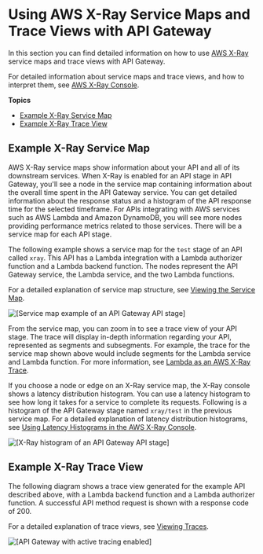 # Using AWS X\-Ray Service Maps and Trace Views with API Gateway<a name="apigateway-using-xray-maps"></a>

In this section you can find detailed information on how to use [AWS X\-Ray](https://docs.aws.amazon.com/xray/latest/devguide/xray-services-apigateway.html) service maps and trace views with API Gateway\.

For detailed information about service maps and trace views, and how to interpret them, see [AWS X\-Ray Console](https://docs.aws.amazon.com/xray/latest/devguide/xray-console.html)\.

**Topics**
+ [Example X\-Ray Service Map](#apigateway-using-xray-maps-active)
+ [Example X\-Ray Trace View](#apigateway-using-xray-trace-view-active)

## Example X\-Ray Service Map<a name="apigateway-using-xray-maps-active"></a>

AWS X\-Ray service maps show information about your API and all of its downstream services\. When X\-Ray is enabled for an API stage in API Gateway, you'll see a node in the service map containing information about the overall time spent in the API Gateway service\. You can get detailed information about the response status and a histogram of the API response time for the selected timeframe\. For APIs integrating with AWS services such as AWS Lambda and Amazon DynamoDB, you will see more nodes providing performance metrics related to those services\. There will be a service map for each API stage\.

The following example shows a service map for the `test` stage of an API called `xray`\. This API has a Lambda integration with a Lambda authorizer function and a Lambda backend function\. The nodes represent the API Gateway service, the Lambda service, and the two Lambda functions\.

For a detailed explanation of service map structure, see [Viewing the Service Map](https://docs.aws.amazon.com/xray/latest/devguide/xray-console.html#xray-console-servicemap)\.

![\[Service map example of an API Gateway API stage\]](http://docs.aws.amazon.com/apigateway/latest/developerguide/images/apigateway-xray-servicemap-2.png)

From the service map, you can zoom in to see a trace view of your API stage\. The trace will display in\-depth information regarding your API, represented as segments and subsegments\. For example, the trace for the service map shown above would include segments for the Lambda service and Lambda function\. For more information, see [Lambda as an AWS X\-Ray Trace](https://docs.aws.amazon.com/xray/latest/devguide/using-x-ray.html#lambda-request)\.

If you choose a node or edge on an X\-Ray service map, the X\-Ray console shows a latency distribution histogram\. You can use a latency histogram to see how long it takes for a service to complete its requests\. Following is a histogram of the API Gateway stage named `xray/test` in the previous service map\. For a detailed explanation of latency distribution histograms, see [Using Latency Histograms in the AWS X\-Ray Console](https://docs.aws.amazon.com/xray/latest/devguide/xray-console-histograms.html)\.

![\[X-Ray histogram of an API Gateway API stage\]](http://docs.aws.amazon.com/apigateway/latest/developerguide/images/apigateway-xray-histogram-1.png)

## Example X\-Ray Trace View<a name="apigateway-using-xray-trace-view-active"></a>

The following diagram shows a trace view generated for the example API described above, with a Lambda backend function and a Lambda authorizer function\. A successful API method request is shown with a response code of 200\.

For a detailed explanation of trace views, see [Viewing Traces](https://docs.aws.amazon.com/xray/latest/devguide/xray-console.html#xray-console-traces)\.

![\[API Gateway with active tracing enabled\]](http://docs.aws.amazon.com/apigateway/latest/developerguide/images/apigateway-xray-traceview-1.png)